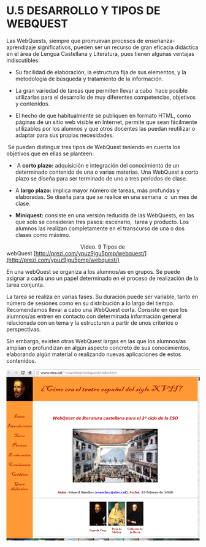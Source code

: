 # U.5 DESARROLLO Y TIPOS DE WEBQUEST

Las WebQuests, siempre que promuevan procesos de enseñanza-aprendizaje significativos, pueden ser un recurso de gran eficacia didáctica en el área de Lengua Castellana y Literatura, pues tienen algunas ventajas indiscutibles:

*   Su facilidad de elaboración, la estructura fija de sus elementos, y la metodología de búsqueda y tratamiento de la información.

*   La gran variedad de tareas que permiten llevar a cabo  hace posible utilizarlas para el desarrollo de muy diferentes competencias, objetivos y contenidos.

*   El hecho de que habitualmente se publiquen en formato HTML, como páginas de un sitio web visible en Internet, permite que sean fácilmente utilizables por los alumnos y que otros docentes las puedan reutilizar o adaptar para sus propias necesidades.

 Se pueden distinguir tres tipos de WebQuest teniendo en cuenta los objetivos que en ellas se planteen:

*    A **corto plazo:** adquisición e integración del conocimiento de un determinado contenido de una o varias materias. Una WebQuest a corto plazo se diseña para ser terminado de uno a tres períodos de clase.

*   A **largo plazo:** implica mayor número de tareas, más profundas y elaboradas. Se diseña para que se realice en una semana  o  un mes de clase.

*   **Miniquest:** consiste en una versión reducida de las WebQuests, en las que solo se consideran tres pasos: escenario,  tarea y producto. Los alumnos las realizan completamente en el transcurso de una o dos clases como máximo.

                                                 Vídeo. 9 Tipos de webQuest [http://prezi.com/ypuz9jgu5pmp/webquest/](http://prezi.com/ypuz9jgu5pmp/webquest/)

En una webQuest se organiza a los alumnos/as en grupos. Se puede asignar a cada uno un papel determinado en el proceso de realización de la tarea conjunta.

La tarea se realiza en varias fases. Su duración puede ser variable, tanto en número de sesiones como en su distribución a lo largo del tiempo. Recomendamos llevar a cabo una WebQuest corta. Consiste en que los alumnos/as entren en contacto con determinada información general relacionada con un tema y la estructuren a partir de unos criterios o perspectivas.

Sin embargo, existen otras WebQuest largas en las que los alumnos/as amplían o profundizan en algún aspecto concreto de sus conocimientos, elaborando algún material o realizando nuevas aplicaciones de estos contenidos.


![Ejemplo de WebQuest](img/wqlengua.png "Ejemplo de WebQuest")




